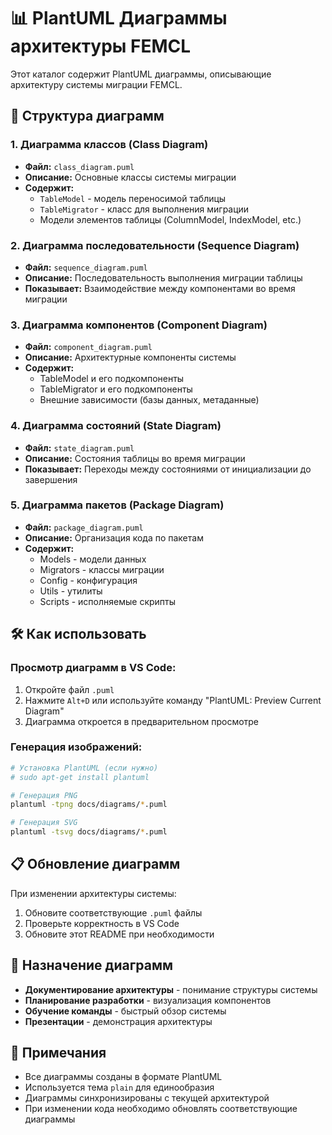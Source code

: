 # 📊 PlantUML Диаграммы архитектуры FEMCL

Этот каталог содержит PlantUML диаграммы, описывающие архитектуру системы миграции FEMCL.

## 📁 Структура диаграмм

### 1. **Диаграмма классов (Class Diagram)**
- **Файл:** `class_diagram.puml`
- **Описание:** Основные классы системы миграции
- **Содержит:**
  - `TableModel` - модель переносимой таблицы
  - `TableMigrator` - класс для выполнения миграции
  - Модели элементов таблицы (ColumnModel, IndexModel, etc.)

### 2. **Диаграмма последовательности (Sequence Diagram)**
- **Файл:** `sequence_diagram.puml`
- **Описание:** Последовательность выполнения миграции таблицы
- **Показывает:** Взаимодействие между компонентами во время миграции

### 3. **Диаграмма компонентов (Component Diagram)**
- **Файл:** `component_diagram.puml`
- **Описание:** Архитектурные компоненты системы
- **Содержит:**
  - TableModel и его подкомпоненты
  - TableMigrator и его подкомпоненты
  - Внешние зависимости (базы данных, метаданные)

### 4. **Диаграмма состояний (State Diagram)**
- **Файл:** `state_diagram.puml`
- **Описание:** Состояния таблицы во время миграции
- **Показывает:** Переходы между состояниями от инициализации до завершения

### 5. **Диаграмма пакетов (Package Diagram)**
- **Файл:** `package_diagram.puml`
- **Описание:** Организация кода по пакетам
- **Содержит:**
  - Models - модели данных
  - Migrators - классы миграции
  - Config - конфигурация
  - Utils - утилиты
  - Scripts - исполняемые скрипты

## 🛠️ Как использовать

### Просмотр диаграмм в VS Code:
1. Откройте файл `.puml`
2. Нажмите `Alt+D` или используйте команду "PlantUML: Preview Current Diagram"
3. Диаграмма откроется в предварительном просмотре

### Генерация изображений:
```bash
# Установка PlantUML (если нужно)
# sudo apt-get install plantuml

# Генерация PNG
plantuml -tpng docs/diagrams/*.puml

# Генерация SVG
plantuml -tsvg docs/diagrams/*.puml
```

## 📋 Обновление диаграмм

При изменении архитектуры системы:
1. Обновите соответствующие `.puml` файлы
2. Проверьте корректность в VS Code
3. Обновите этот README при необходимости

## 🎯 Назначение диаграмм

- **Документирование архитектуры** - понимание структуры системы
- **Планирование разработки** - визуализация компонентов
- **Обучение команды** - быстрый обзор системы
- **Презентации** - демонстрация архитектуры

## 📝 Примечания

- Все диаграммы созданы в формате PlantUML
- Используется тема `plain` для единообразия
- Диаграммы синхронизированы с текущей архитектурой
- При изменении кода необходимо обновлять соответствующие диаграммы




